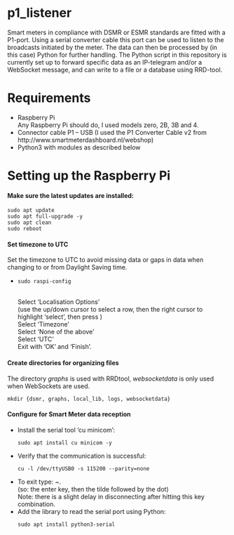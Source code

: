 <h1>p1_listener</h1>
Smart meters in compliance with DSMR or ESMR standards are fitted with a P1-port.  Using a serial converter cable this port can be used to listen to the broadcasts initiated by the meter.  The data can then be processed by (in this case) Python for further handling.  The Python script in this repository is currently set up to forward specific data as an IP-telegram and/or a WebSocket message, and can write to a file or a database using RRD-tool.
<h1>Requirements</h1>
<ul>
  <li>Raspberry Pi<br>
  Any Raspberry Pi should do, I used models zero, 2B, 3B and 4.</li>
  <li>Connector cable P1 – USB (I used the P1 Converter Cable v2 from http://www.smartmeterdashboard.nl/webshop)</li>
  <li>Python3 with modules as described below</li>
</ul>
<h1>Setting up the Raspberry Pi</h1>
<h4>Make sure the latest updates are installed:</h4>
<pre><code>sudo apt update
sudo apt full-upgrade -y
sudo apt clean
sudo reboot</code></pre>
<h4>Set timezone to UTC</h4>
Set the timezone  to UTC to avoid missing data or gaps in data when changing to or from Daylight Saving time.
<ul>
  <li><pre><code>sudo raspi-config</code></pre><br>
    Select ‘Localisation Options’<br>
    (use the up/down cursor to select a row, then the right cursor to highlight ‘select’, then press <enter>)<br>
    Select ‘Timezone’<br>
    Select ‘None of the above’<br>
    Select ‘UTC’<br>
    Exit with ‘OK’ and ‘Finish’.</li>
</ul>
<h4>Create directories for organizing files</h4>
The directory <i>graphs</i> is used with RRDtool, <i>websocketdata</i> is only used when WebSockets are used.
<pre><code>mkdir {dsmr, graphs, local_lib, logs, websocketdata}</code></pre>
<h4>Configure for Smart Meter data reception</h4>
<ul>
  <li>Install the serial tool ‘cu minicom’:</li>
<pre><code>sudo apt install cu minicom -y</code></pre>
  <li>Verify that the communication is successful:</li>
<pre><code>cu -l /dev/ttyUSB0 -s 115200 --parity=none</code></pre>
  <li>To exit type:  <enter>~.<br>
  (so: the enter key, then the tilde followed by the dot)<br>
  Note: there is a slight delay in disconnecting after hitting this key combination.</li>
  <li>Add the library to read the serial port using Python:</li>
<pre><code>sudo apt install python3-serial</code></pre>
  </ul>

